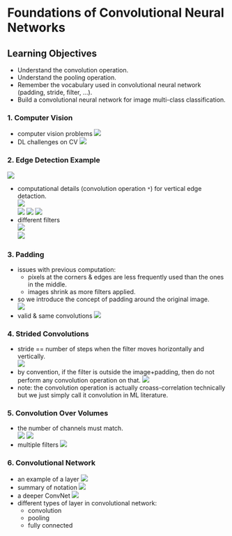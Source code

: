 # Foundations of Convolutional Neural Networks

## Learning Objectives 
* Understand the convolution operation. 
* Understand the pooling operation. 
* Remember the vocabulary used in convolutional neural network (padding, stride, filter, ...). 
* Build a convolutional neural network for image multi-class classification. 

### 1. Computer Vision 
* computer vision problems 
![](./img/wk01_cv_problems.png) 
* DL challenges on CV
![](./img/wk01_cv_challenge.png)

### 2. Edge Detection Example  
![](./img/wk01_edge_problem.png)  

* computational details (convolution operation `*`) for vertical edge detaction.    
![](./img/wk01_vertical_edge.png)   
![](./img/wk01_vertical_edge2.png) 
![](./img/wk01_vertical_edge3.png)
![](./img/wk01_vertical_edge4.png)  
* different filters  
![](./img/wk01_filters.png)  
![](./img/wk01_filters1.png)  

### 3. Padding 
* issues with previous computation: 
	* pixels at the corners & edges are less frequently used than the ones in the middle. 
	* images shrink as more filters applied. 
* so we introduce the concept of padding around the original image.  
![](./img/wk01_padding.png) 
* valid & same convolutions 
![](./img/wk01_padding2.png) 

### 4. Strided Convolutions
* stride == number of steps when the filter moves horizontally and vertically.  
![](./img/wk01_stride.png) 
* by convention, if the filter is outside the image+padding, then do not perform any convolution operation on that. 
![](./img/wk01_stride2.png)
* note: the convolution operation is actually croass-correlation technically but we just simply call it convolution in ML literature. 

### 5. Convolution Over Volumes 
* the number of channels must match.  
![](./img/wk01_volume.png) 
![](./img/wk01_volume2.png)  
* multiple filters 
![](./img/wk01_volume3.png)

### 6. Convolutional Network 
* an example of a layer
![](./img/wk01_a_layer.png) 
* summary of notation
![](./img/wk01_cnn_notation.png) 
* a deeper ConvNet
![](./img/wk01_conv_net.png) 
* different types of layer in convolutional network:
	* convolution
	* pooling
	* fully connected 

